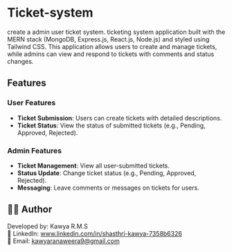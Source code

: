 # Ticket-system
create a admin user ticket system.
ticketing system application built with the MERN stack (MongoDB, Express.js, React.js, Node.js) and styled using Tailwind CSS. This application allows users to create and manage tickets, while admins can view and respond to tickets with comments and status changes.

## Features

### User Features
- **Ticket Submission**: Users can create tickets with detailed descriptions.
- **Ticket Status**: View the status of submitted tickets (e.g., Pending, Approved, Rejected).
  
### Admin Features
- **Ticket Management**: View all user-submitted tickets.
- **Status Update**: Change ticket status (e.g., Pending, Approved, Rejected).
- **Messaging**: Leave comments or messages on tickets for users.

## 👨‍💻 Author
Developed by: Kawya R.M.S <br>
💼 LinkedIn: www.linkedin.com/in/shasthri-kawya-7358b6326 <br>
📧 Email: kawyaranaweera9@gmail.com <br>

